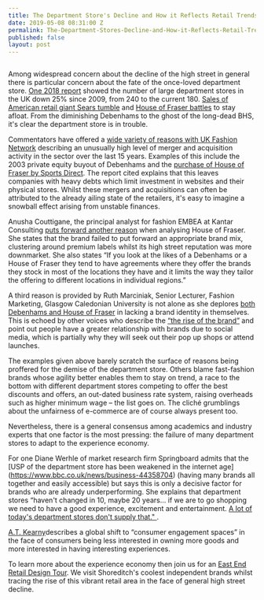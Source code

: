 ```yaml
---
title: The Department Store's Decline and How it Reflects Retail Trends
date: 2019-05-08 08:31:00 Z
permalink: The-Department-Stores-Decline-and-How-it-Reflects-Retail-Trends /
published: false
layout: post
---
```


![]()

 

Among widespread concern about the decline of the high street in general there is particular concern about the fate of the once-loved department store. [One 2018 report](https://uk.fashionnetwork.com/news/Number-of-English-department-stores-has-plunged-decline-continues,982122.html#.XM2gkehKhPY) showed the number of large department stores in the UK down 25% since 2009, from 240 to the current 180. [Sales of American retail giant Sears tumble](https://www.businessinsider.com/sears-closes-72-stores-as-sales-tumble-2018-5?r=UK) and [House of Fraser battles](https://www.bbc.co.uk/search?q=house+of+fraser) to stay afloat. From the diminishing Debenhams to the ghost of the long-dead BHS, it's clear the department store is in trouble. 

 

Commentators have offered a [wide variety of reasons with UK Fashion Network](https://uk.fashionnetwork.com/news/Number-of-English-department-stores-has-plunged-decline-continues,982122.html#.XM2gkehKhPY) describing an unusually high level of merger and acquisition activity in the sector over the last 15 years. Examples of this include the 2003 private equity buyout of Debenhams and the [purchase of House of Fraser by Sports Direct]( https://www.bbc.co.uk/news/business-45140874). The report cited explains that this leaves companies with heavy debts which limit investment in websites and their physical stores. Whilst these mergers and acquisitions can often be attributed to the already ailing state of the retailers, it's easy to imagine a snowball effect arising from unstable finances. 

 

Anusha Couttigane, the principal analyst for fashion EMBEA at Kantar Consulting [puts forward another reason](https://www.marketingweek.com/2018/09/27/department-store-fighting-back/) when analysing House of Fraser. She states that the brand failed to put forward an appropriate brand mix, clustering around premium labels whilst its high street reputation was more downmarket. She also states “If you look at the likes of a Debenhams or a House of Fraser they tend to have agreements where they offer the brands they stock in most of the locations they have and it limits the way they tailor the offering to different locations in individual regions.” 

 

A third reason is provided by Ruth Marciniak, Senior Lecturer, Fashion Marketing, Glasgow Caledonian University is not alone as she deplores [both Debenhams and House of Fraser](https://theconversation.com/department-stores-are-not-doomed-take-a-look-at-whos-doing-it-right-99237) in lacking a brand identity in themselves. This is echoed by other voices who describe the [“the rise of the brand”](https://www.theguardian.com/business/2018/jun/22/the-death-of-the-department-store-a-place-out-of-time) and point out people have a greater relationship with brands due to social media, which is partially why they will seek out their pop up shops or attend launches. 

 

The examples given above barely scratch the surface of reasons being proffered for the demise of the department store. Others blame fast-fashion brands whose agility better enables them to stay on trend, a race to the bottom with different department stores competing to offer the best discounts and offers, an out-dated business rate system, raising overheads such as higher minimum wage – the list goes on. The cliché grumblings about the unfairness of e-commerce are of course always present too. 

 

Nevertheless, there is a general consensus among academics and industry experts that one factor is the most pressing: the failure of many department stores to adapt to the experience economy. 

 

For one Diane Werhle of market research firm Springboard admits that the [USP of the department store has been weakened in the internet age] (https://www.bbc.co.uk/news/business-44358704) (having many brands all together and easily accessible) but says this is only a decisive factor for brands who are already underperforming. She explains that department stores “haven't changed in 10, maybe 20 years... if we are to go shopping we need to have a good experience, excitement and entertainment. [A lot of today's department stores don't supply that." ](https://www.bbc.co.uk/news/business-44358704). 

 

[A.T. Kearny](https://www.retaildive.com/news/is-the-american-mall-dead-or-poised-to-thrive/516752/)describes a global shift to “consumer engagement spaces” in the face of consumers being less interested in owning more goods and more interested in having interesting experiences. 

 

To learn more about the experience economy then join us for an [East End Retail Design Tour](https://www.insider-london.co.uk/tours/east-end-retail-design-tour/ ). We visit Shoreditch's coolest independent brands whilst tracing the rise of this vibrant retail area in the face of general high street decline. 
